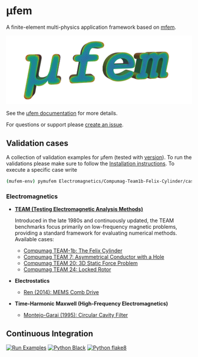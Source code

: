 # μfem

A finite-element multi-physics application framework based on [mfem](https://mfem.org/).

![Logo](.logo.png)

See the [μfem documentation](https://raiden-numerics.github.io/mufem-doc/index.html) for more details.

For questions or support please [create an issue](https://github.com/Raiden-Numerics/mufem-release/issues/new/choose).

## Validation cases

A collection of validation examples for μfem (tested with [version](VERSION)).
To run the validations please make sure to follow the [Installation instructions](https://raiden-numerics.github.io/mufem-doc/getting_started/installation.html). To execute a specific case write

```bash
(mufem-env) pymufem Electromagnetics/Compumag-Team1b-Felix-Cylinder/case.py
```

### Electromagnetics

* [**TEAM (Testing Electromagnetic Analysis Methods)**](https://www.compumag.org/wp/team/)

  Introduced in the late 1980s and continuously updated, the TEAM benchmarks focus primarily on low-frequency magnetic problems, providing a standard framework for evaluating numerical methods. Available cases:

  - [Compumag TEAM-1b: The Felix Cylinder](Electromagnetics/Compumag-Team1b-Felix-Cylinder/README.md)
  - [Compumag TEAM 7: Asymmetrical Conductor with a Hole](Electromagnetics/Compumag-Team7-Asymmetrical-Conductor-with-a-Hole/README.md)
  - [Compumag TEAM 20: 3D Static Force Problem](Electromagnetics/Compumag-Team20-3D-Static-Force-Problem/README.md)
  - [Compumag TEAM 24: Locked Rotor](Electromagnetics/Compumag-Team24-Locked-Rotor/README.md)

* **Electrostatics**
  - [Ren (2014): MEMS Comb Drive](Electromagnetics/Ren_2014_MEMS_Comb_Drive/README.md)

* **Time-Harmonic Maxwell (High-Frequency Electromagnetics)**
  - [Montejo-Garai (1995): Circular Cavity Filter](Electromagnetics/Montejo-Garai_1995_Circular_Cavity_Filter/README.md)

## Continuous Integration

[![Run Examples](https://github.com/Raiden-Numerics/mufem-examples/actions/workflows/run_cases.yml/badge.svg)](https://github.com/Raiden-Numerics/mufem-examples/actions/workflows/run_cases.yml)
[![Python Black](https://github.com/Raiden-Numerics/mufem-examples/actions/workflows/black-check.yaml/badge.svg)](https://github.com/Raiden-Numerics/mufem-examples/actions/workflows/black-check.yaml)
[![Python flake8](https://github.com/Raiden-Numerics/mufem-examples/actions/workflows/flake8.yaml/badge.svg)](https://github.com/Raiden-Numerics/mufem-examples/actions/workflows/flake8.yaml)
